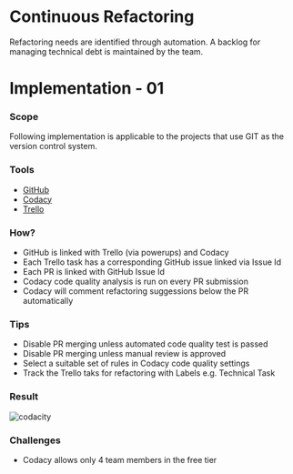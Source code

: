 # Continuous Refactoring

Refactoring needs are identified through automation. A backlog for managing technical debt is maintained by the team.
#
# Implementation - 01

### Scope
Following implementation is applicable to the projects that use GIT as the version control system. 

### Tools
- [GitHub](https://github.com)
- [Codacy](https://www.codacy.com/)
- [Trello](https://trello.com/)

### How?
- GitHub is linked with Trello (via powerups) and Codacy
- Each Trello task has a corresponding GitHub issue linked via Issue Id
- Each PR is linked with GitHub Issue Id 
- Codacy code quality analysis is run on every PR submission
- Codacy will comment refactoring suggessions below the PR automatically 

### Tips
- Disable PR merging unless automated code quality test is passed
- Disable PR merging unless manual review is approved
- Select a suitable set of rules in Codacy code quality settings
- Track the Trello taks for refactoring with Labels e.g. Technical Task 

### Result
![codacity](https://user-images.githubusercontent.com/2338919/50731236-8dde7600-1185-11e9-9e90-f59e456835b1.png)

### Challenges
- Codacy allows only 4 team members in the free tier 
